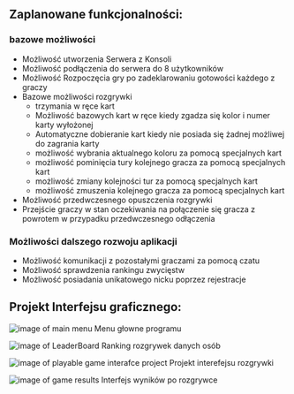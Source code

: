 ## Zaplanowane funkcjonalności:
### bazowe możliwości

- Możliwość utworzenia Serwera z Konsoli
- Możliwość podłączenia do serwera do 8 użytkowników
- Możliwość Rozpoczęcia gry po zadeklarowaniu gotowości każdego z graczy
- Bazowe możliwości rozgrywki
  - trzymania w ręce kart
  - Możliwość bazowych kart w ręce kiedy zgadza się kolor i numer karty wyłożonej
  - Automatyczne dobieranie kart kiedy nie posiada się żadnej możliwej do zagrania karty
  - możliwość wybrania aktualnego koloru za pomocą specjalnych kart
  - możliwość pominięcia tury kolejnego gracza za pomocą specjalnych kart
  - możliwość zmiany kolejności tur za pomocą specjalnych kart
  - możliwość zmuszenia kolejnego gracza za pomocą specjalnych kart
- Możliwość przedwczesnego opuszczenia rozgrywki
- Przejście graczy w stan oczekiwania na połączenie się gracza z powrotem w przypadku przedwczesnego odłączenia

### Możliwości dalszego rozwoju aplikacji
- Możliwość komunikacji z pozostałymi graczami za pomocą czatu
- Możliwość sprawdzenia rankingu zwycięstw
- Możliwość posiadania unikatowego nicku poprzez rejestracje


## Projekt Interfejsu graficznego:


![image of main menu](https://i.imgur.com/L6QmN8k.png)
Menu głowne programu


![image of LeaderBoard](https://i.imgur.com/sc2IGGu.png)
Ranking rozgrywek danych osób


![image of playable game interafce project](https://i.imgur.com/VUsJ4fa.png)
Projekt interefejsu rozgrywki


![image of game results](https://i.imgur.com/JnP6DWm.png)
Interfejs wyników po rozgrywce



